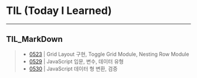 # TIL (Today I Learned)
---
## TIL_MarkDown

> - [0523](./TIL_MarkDown/TIL_0523.md) | Grid Layout 구현, Toggle Grid Module, Nesting Row Module
> - [0529](./TIL_MarkDown/TIL_0529.md) | JavaScript 입문, 변수, 데이터 유형
> - [0530](./TIL_MarkDown/TIL_0530.md) | JavaScript 데이터 형 변환, 검증
